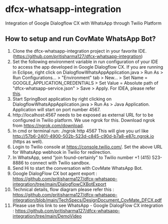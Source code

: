 # dfcx-whatsapp-integration
Integration of Google Dialogflow CX with WhatsApp through Twilio Platform

## How to setup and run CovMate WhatsApp Bot?
1. Clone the dfcx-whatsapp-integration project in your favorite IDE.
(https://github.com/pritisharma127/dfcx-whatsapp-integration)
2. Set the following environment variable in run configuration of your IDE to access the app developed in Google Dialogflow CX. 
If you are running in Eclipse, right click on DialogflowWhatsAppApplication.java > Run As > Run Configurations... > "Environment" tab > New... > Set Name = GOOGLE_APPLICATION_CREDENTIALS > Set Value = Absolute path of "dfcx-whatsapp-service.json" > Save > Apply.
For IDEA, please refer <a href="https://www.jetbrains.com/help/objc/add-environment-variables-and-program-arguments.html#add-environment-variables">this</a>.
3. Start SpringBoot application by right clicking on DialogflowWhatsAppApplication.java > Run As > Java Application. Application will start on port number 4567.
4. http://localhost:4567 needs to be exposed as external URL for to be configured in Twilio platform. We use ngrok for this. Download ngrok from https://ngrok.com/download.
5. In cmd or terminal run:
./ngrok http 4567
This will give you url like http://57b6-2401-4900-502b-523d-c845-c90d-b7a8-e87c.ngrok.io (https as well).
6. Login to Twilio console at https://console.twilio.com/. Set the above URL for WhatsApp webhook in Twilio for redirection.
7. In WhatsApp, send "join found-certainly" to Twilio number +1 (415) 523-8886 to connect with Twilio sandbox.
8. Send Hi to start the conversation with CovMate WhatsApp Bot.
9. Google DialogFlow CX bot agent export : https://github.com/pritisharma127/dfcx-whatsapp-integration/tree/main/DialogflowCXBotExport
10. Technical details, flow diagram please refer this : https://github.com/pritisharma127/dfcx-whatsapp-integration/blob/main/TechSpecs/DesignDocument_CovMate_DFCX.pdf
11. Please use this link to see WhatsApp - Google DialogFlow CX integration : https://github.com/pritisharma127/dfcx-whatsapp-integration/tree/main/DemoVideo